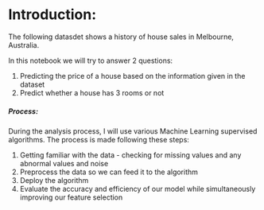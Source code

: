 # Introduction:
The following datasdet shows a history of house sales in Melbourne, Australia.

In this notebook we will try to answer 2 questions:
1. Predicting the price of a house based on the information given in the dataset
2. Predict whether a house has 3 rooms or not

##### Process:
During the analysis process, I will use various Machine Learning supervised algorithms.
The process is made following these steps:
1. Getting familiar with the data - checking for missing values and any abnormal values and noise
2. Preprocess the data so we can feed it to the algorithm
3. Deploy the algorithm
4. Evaluate the accuracy and efficiency of our model while simultaneously improving our feature selection
